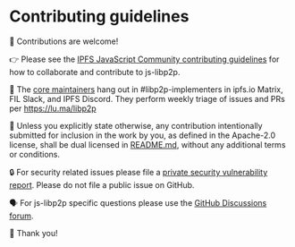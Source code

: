 # Contributing guidelines

👋 Contributions are welcome!

👉 Please see the [IPFS JavaScript Community contributing guidelines](https://github.com/ipfs/community/blob/master/CONTRIBUTING_JS.md) for how to collaborate and contribute to js-libp2p.

💪 The [core maintainers](https://github.com/libp2p/js-libp2p/blob/main/CODEOWNERS) hang out in #libp2p-implementers in ipfs.io Matrix, FIL Slack, and IPFS Discord. They perform weekly triage of issues and PRs per https://lu.ma/libp2p

🤲 Unless you explicitly state otherwise, any contribution intentionally submitted for inclusion in the work by you, as defined in the Apache-2.0 license, shall be dual licensed in [README.md](https://github.com/libp2p/js-libp2p/blob/main/README.md), without any additional terms or conditions.

🔒 For security related issues please file a [private security vulnerability report](https://github.com/libp2p/js-libp2p/security/advisories/new). Please do not file a public issue on GitHub.

🗣️ For js-libp2p specific questions please use the [GitHub Discussions forum](https://github.com/libp2p/js-libp2p/discussions).

🙏 Thank you!
